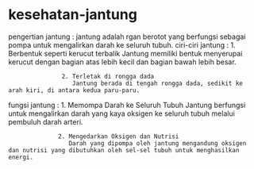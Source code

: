 # kesehatan-jantung
pengertian jantung : jantung adalah rgan berotot yang berfungsi sebagai pompa untuk mengalirkan darah ke seluruh tubuh. 
ciri-ciri jantung : 1. Berbentuk seperti kerucut terbalik
                       Jantung memiliki bentuk menyerupai kerucut dengan bagian atas lebih kecil dan bagian bawah lebih besar.

                   2. Terletak di rongga dada
                      Jantung berada di tengah rongga dada, sedikit ke arah kiri, di antara kedua paru-paru.
 fungsi jantung :  1. Memompa Darah ke Seluruh Tubuh
                    Jantung berfungsi untuk mengalirkan darah yang kaya oksigen ke seluruh tubuh melalui pembuluh darah arteri.

                  2. Mengedarkan Oksigen dan Nutrisi
                     Darah yang dipompa oleh jantung mengandung oksigen dan nutrisi yang dibutuhkan oleh sel-sel tubuh untuk menghasilkan energi.

